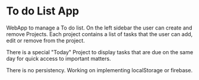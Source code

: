 # To do List App

WebApp to manage a To do list. On the left sidebar the user can create and remove Projects. 
Each project contains a list of tasks that the user can add, edit or remove from the project.

There is a special "Today" Project to display tasks that are due on the same day for quick access to important matters.

There is no persistency. Working on implementing localStorage or firebase.

